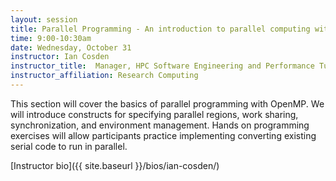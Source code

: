 ```yaml
---
layout: session
title: Parallel Programming - An introduction to parallel computing with OpenMP
time: 9:00-10:30am
date: Wednesday, October 31
instructor: Ian Cosden
instructor_title:  Manager, HPC Software Engineering and Performance Tuning
instructor_affiliation: Research Computing
---
```



This section will cover the basics of parallel programming with OpenMP.   We will introduce constructs for specifying parallel regions, work sharing, synchronization, and environment management.  Hands on programming exercises will allow participants practice implementing converting existing serial code to run in parallel. 


[Instructor bio]({{ site.baseurl }}/bios/ian-cosden/)
